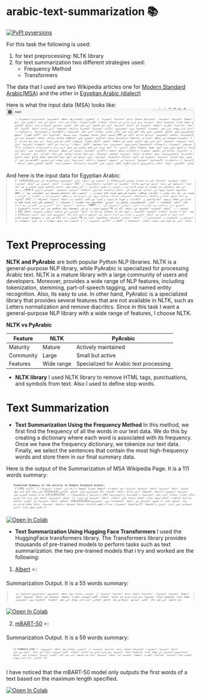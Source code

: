 # arabic-text-summarization 📚
[![PyPI pyversions](https://img.shields.io/pypi/pyversions/tner.svg)](https://pypi.python.org/pypi/tner/)

For this task the following is used:
1. for text preprocessing: NLTK library
2. for text summarization two different strategies used:
   - Frequency Method
   - Transformers

The data that I used are two Wikipedia articles one for [Modern Standard Arabic(MSA)](https://ar.wikipedia.org/wiki/لهجة_مصرية) and the other in [Egyptian Arabic (dialect)](https://arz.wikipedia.org/wiki/اللغه_المصريه_الحديثه)

Here is what the input data (MSA) looks like:
![alt text](images/mbart_input_MSA.png)


And here is  the input data  for Egyptian Arabic:
![alt text](images/fre_output_egy.png)




# Text Preprocessing

**NLTK and PyArabic** are both popular Python NLP libraries. NLTK is a general-purpose NLP library, while PyArabic is specialized for processing Arabic text.
NLTK is a mature library with a large community of users and developers. Moreover, provides a wide range of NLP features, including tokenization, stemming, part-of-speech tagging, and named entity recognition. Also, its easy to use. In other hand, PyArabic is a specialized library that provides several features that are not available in NLTK, such as Letters normalization and remove diacritics.
Since in this task I want a general-purpose NLP library with a wide range of features, I choose NLTK.

**NLTK vs PyArabic**

| Feature | NLTK | PyArabic |
|---|---|---|
| Maturity | Mature | Actively maintained |
| Community | Large | Small but active |
| Features | Wide range | Specialized for Arabic text processing |


 - **NLTK library**
I used NLTK library to remove HTML tags, punctuations, and symbols from text. Also I used to define stop words.

# Text Summarization

 - **Text Summarization Using the Frequency Method**
   In this method, we first find the frequency of all the words in our text data. We do this by creating a dictionary where each word is associated with its frequency. Once we have the frequency dictionary, we tokenize our text data. Finally, we select the sentences that contain the most high-frequency words and store them in our final summary data.

Here is the output of the Summarization of MSA Wikipedia Page. It is a 111 words summary:

![alt text](images/msa_output_freq.png)


[![Open In Colab](https://colab.research.google.com/assets/colab-badge.svg)](https://colab.research.google.com/drive/1J4BvJBUsQZYoMCHsGR8-zYgEPQ4_Huu_?usp=sharing)

 - **Text Summarization Using Hugging Face Transformers**
I used the HuggingFace transformers library. The Transformers library provides thousands of pre-trained models to perform tasks such as text summarization. the two pre-trained models that i try and worked are the following:

1. [Albert](https://huggingface.co/albert-base-v2) ⭐️: 

Summarization Output. It is a 55 words summary:

![alt text](images/albert_output.png)

[![Open In Colab](https://colab.research.google.com/assets/colab-badge.svg)](https://colab.research.google.com/drive/1J5p72_I7IbZNHFkrzUKh2DMfAapSPDQU?usp=sharing)

2. [mBART-50](https://huggingface.co/facebook/mbart-large-50) ⭐️: 

Summarization Output. It is a 59 words summary:

![alt text](images/mbart_output_msa.png)

I have noticed that the mBART-50 model only outputs the first words of a text based on the maximum length specified.

[![Open In Colab](https://colab.research.google.com/assets/colab-badge.svg)](https://colab.research.google.com/drive/1odB49lxv9dqipToxO4ww6eTqqCTv18eG?usp=sharing)





